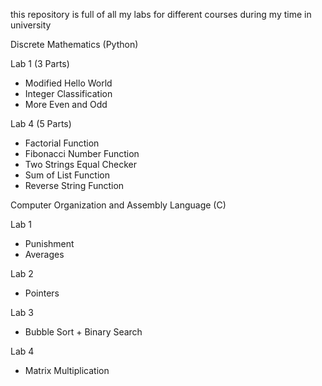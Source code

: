 this repository is full of all my labs for different courses during my time in university

Discrete Mathematics (Python)

Lab 1 (3 Parts)
* Modified Hello World
* Integer Classification
* More Even and Odd

Lab 4 (5 Parts)
* Factorial Function
* Fibonacci Number Function
* Two Strings Equal Checker
* Sum of List Function
* Reverse String Function

Computer Organization and Assembly Language (C)

Lab 1
* Punishment
* Averages

Lab 2
* Pointers

Lab 3
* Bubble Sort + Binary Search

Lab 4
* Matrix Multiplication
